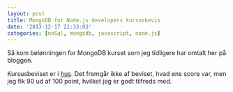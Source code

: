 ```yaml
---
layout: post
title: MongoDB for Node.js developers kursusbevis
date: '2013-12-17 21:33:03'
categories: [noSql, mongodb, javascript, node.js]
---
```

Så kom belønningen for MongoDB kurset som jeg tidligere har omtalt her på bloggen. 

<!--more-->

Kursusbeviset er i [hus](https://s3.amazonaws.com/edu-cert.10gen.com/downloads/7d9b23f57df54939ace85f2b6ba10179/Certificate.pdf). Det fremgår ikke af beviset, hvad ens score var, men jeg fik 90 ud af 100 point, hvilket jeg er godt tilfreds med.